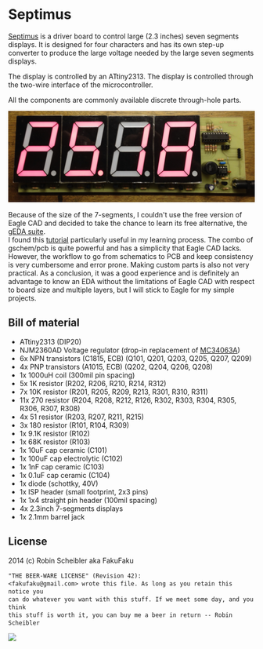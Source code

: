 Septimus
========

[Septimus](https://en.wikipedia.org/wiki/Septimus_%28praenomen%29) is a driver
board to control large (2.3 inches) seven segments displays. It is designed for four
characters and has its own step-up converter to produce the large voltage
needed by the large seven segments displays.

The display is controlled by an ATtiny2313. The display is controlled through
the two-wire interface of the microcontroller.

All the components are commonly available discrete through-hole parts.

<img src="https://raw.githubusercontent.com/fakufaku/Septimus/master/board.jpg" width=1024>

Because of the size of the 7-segments, I couldn't use the free version of Eagle
CAD and decided to take the chance to learn its free alternative, the [gEDA suite](http://geda-project.org/).  
I found this [tutorial](http://wiki.geda-project.org/geda:gsch2pcb_tutorial)
particularly useful in my learning process. The combo of gschem/pcb is quite
powerful and has a simplicity that Eagle CAD lacks. However, the workflow to go
from schematics to PCB and keep consistency is very cumbersome and error prone.
Making custom parts is also not very practical. As a conclusion, it was a good
experience and is definitely an advantage to know an EDA without the
limitations of Eagle CAD with respect to board size and multiple layers, but I
will stick to Eagle for my simple projects.

Bill of material
----------------

* ATtiny2313 (DIP20)
* NJM2360AD Voltage regulator (drop-in replacement of [MC34063A](http://www.ti.com/litv/slls636m))
* 6x NPN transistors (C1815, ECB) (Q101, Q201, Q203, Q205, Q207, Q209)
* 4x PNP transistors (A1015, ECB) (Q202, Q204, Q206, Q208)
* 1x 1000uH coil (300mil pin spacing)
* 5x 1K resistor (R202, R206, R210, R214, R312)
* 7x 10K resistor (R201, R205, R209, R213, R301, R310, R311)
* 11x 270 resistor (R204, R208, R212, R126, R302, R303, R304, R305, R306, R307, R308)
* 4x 51 resistor (R203, R207, R211, R215)
* 3x 180 resistor (R101, R104, R309)
* 1x 9.1K resistor (R102)
* 1x 68K resistor (R103)
* 1x 10uF cap ceramic (C101)
* 1x 100uF cap electrolytic (C102)
* 1x 1nF cap ceramic (C103)
* 1x 0.1uF cap ceramic (C104)
* 1x diode (schottky, 40V)
* 1x ISP header (small footprint, 2x3 pins)
* 1x 1x4 straight pin header (100mil spacing)
* 4x 2.3inch 7-segments displays
* 1x 2.1mm barrel jack

License
-------

2014 (c) Robin Scheibler aka FakuFaku

    "THE BEER-WARE LICENSE" (Revision 42):
    <fakufaku@gmail.com> wrote this file. As long as you retain this notice you
    can do whatever you want with this stuff. If we meet some day, and you think
    this stuff is worth it, you can buy me a beer in return -- Robin Scheibler

![](https://upload.wikimedia.org/wikipedia/commons/d/d5/BeerWare_Logo.svg)

